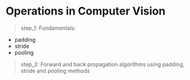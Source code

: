 # Operations in Computer Vision

>step_1: Fundamentals:
- padding
- stride
- pooling



>step_2: Forward and back propagation algorithms
using padding, stride and pooling methods
